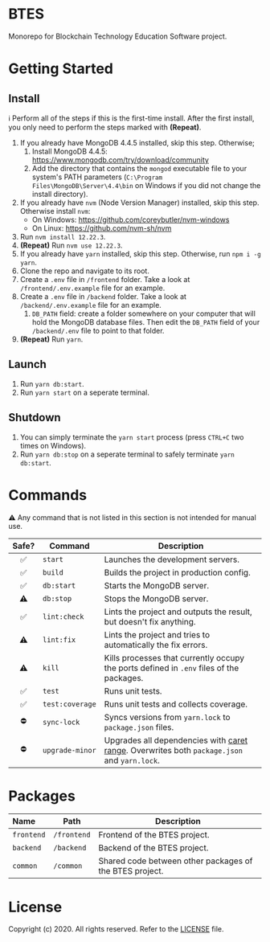 # BTES
Monorepo for Blockchain Technology Education Software project.

# Getting Started

## Install

ℹ Perform all of the steps if this is the first-time install. After the first install, you only need to perform the steps marked with **(Repeat)**.

1. If you already have MongoDB 4.4.5 installed, skip this step. Otherwise;
    1. Install MongoDB 4.4.5: https://www.mongodb.com/try/download/community
    1. Add the directory that contains the `mongod` executable file to your system's PATH parameters (`C:\Program Files\MongoDB\Server\4.4\bin` on Windows if you did not change the install directory).
1. If you already have `nvm` (Node Version Manager) installed, skip this step. Otherwise install `nvm`:
    * On Windows: https://github.com/coreybutler/nvm-windows
    * On Linux: https://github.com/nvm-sh/nvm
1. Run `nvm install 12.22.3`.
1. **(Repeat)** Run `nvm use 12.22.3`.
1. If you already have `yarn` installed, skip this step. Otherwise, run `npm i -g yarn`.
1. Clone the repo and navigate to its root.
1. Create a `.env` file in `/frontend` folder. Take a look at `/frontend/.env.example` file for an example.
1. Create a `.env` file in `/backend` folder. Take a look at `/backend/.env.example` file for an example.
    1. `DB_PATH` field: create a folder somewhere on your computer that will hold the MongoDB database files. Then edit the `DB_PATH` field of your `/backend/.env` file to point to that folder.
1. **(Repeat)** Run `yarn`.

## Launch

1. Run `yarn db:start`.
1. Run `yarn start` on a seperate terminal.

## Shutdown

1. You can simply terminate the `yarn start` process (press `CTRL+C` two times on Windows).
2. Run `yarn db:stop` on a seperate terminal to safely terminate `yarn db:start`.

# Commands
⚠ Any command that is not listed in this section is not intended for manual use.

|Safe?|Command|Description|
|:-:|-|-|
|✅|`start`|Launches the development servers.|
|✅|`build`|Builds the project in production config.|
|✅|`db:start`|Starts the MongoDB server.|
|⚠|`db:stop`|Stops the MongoDB server.|
|✅|`lint:check`|Lints the project and outputs the result, but doesn't fix anything.|
|⚠|`lint:fix`|Lints the project and tries to automatically the fix errors.|
|⚠|`kill`|Kills processes that currently occupy the ports defined in `.env` files of the packages.|
|✅|`test`|Runs unit tests.|
|✅|`test:coverage`|Runs unit tests and collects coverage.|
|⛔|`sync-lock`|Syncs versions from `yarn.lock` to `package.json` files.|
|⛔|`upgrade-minor`|Upgrades all dependencies with [caret range](https://stackoverflow.com/a/22345808/6301627). Overwrites both `package.json` and `yarn.lock`.|

# Packages
|Name|Path|Description|
|:-|-|-|
|`frontend`|`/frontend`|Frontend of the BTES project.|
|`backend`|`/backend`|Backend of the BTES project.|
|`common`|`/common`|Shared code between other packages of the BTES project.|

# License
Copyright (c) 2020. All rights reserved. Refer to the [LICENSE](/LICENSE) file.
